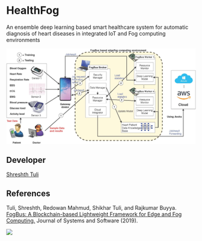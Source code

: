 # HealthFog
An ensemble deep learning based smart healthcare system for automatic diagnosis of heart diseases in integrated IoT and Fog computing environments
<div align="center">
<img src="https://github.com/Cloudslab/HealthFog/blob/master/HeartModel/fog-arch.jpg" width="700" align="middle">
</div>

## Developer

[Shreshth Tuli](https://www.github.com/shreshthtuli)

## References
Tuli, Shreshth, Redowan Mahmud, Shikhar Tuli, and Rajkumar Buyya. [FogBus: A Blockchain-based Lightweight Framework for Edge and Fog Computing.](https://www.sciencedirect.com/science/article/pii/S0164121219300822) Journal of Systems and Software (2019).

[![](http://www.cloudbus.org/logo/cloudbuslogo-v5a.png)](http://cloudbus.org/)
